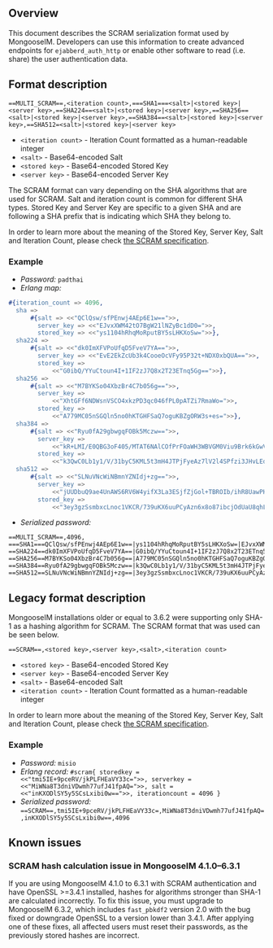 ## Overview

This document describes the SCRAM serialization format used by MongooseIM.
Developers can use this information to create advanced endpoints for `ejabberd_auth_http` or enable other software to read (i.e. share) the user authentication data.

## Format description

`==MULTI_SCRAM==,<iteration count>,===SHA1===<salt>|<stored key>|<server key>,==SHA224==<salt>|<stored key>|<server key>,==SHA256==<salt>|<stored key>|<server key>,==SHA384==<salt>|<stored key>|<server key>,==SHA512=<salt>|<stored key>|<server key>`

* `<iteration count>` - Iteration Count formatted as a human-readable integer
* `<salt>` - Base64-encoded Salt
* `<stored key>` - Base64-encoded Stored Key
* `<server key>` - Base64-encoded Server Key

The SCRAM format can vary depending on the SHA algorithms that are used for SCRAM.
Salt and iteration count is common for different SHA types.
Stored Key and Server Key are specific to a given SHA and are following a SHA prefix that is indicating which SHA they belong to.

In order to learn more about the meaning of the Stored Key, Server Key, Salt and Iteration Count, please check [the SCRAM specification][the SCRAM specification].

### Example

* *Password:* `padthai`
* *Erlang map:*
```erlang
#{iteration_count => 4096,
  sha =>
      #{salt => <<"QClQsw/sfPEnwj4AEp6E1w==">>,
        server_key => <<"EJvxXWM42tO7BgW21lNZyBc1dD0=">>,
        stored_key => <<"ys1104hRhqMoRputBY5sLHKXoSw=">>},
  sha224 =>
      #{salt => <<"dk0ImXFVPoUfqD5FveV7YA==">>,
        server_key => <<"EvE2EkZcUb3k4CooeOcVFy95P32t+NDX0xbQUA==">>,
        stored_key =>
            <<"G0ibQ/YYuCtoun4I+1IF2zJ7Q8x2T23ETnq5Gg==">>},
  sha256 =>
      #{salt => <<"M7BYKSo04XbzBr4C7b056g==">>,
        server_key =>
            <<"XhtGFf6NDWsnVSCO4xkzPD3qc046fPL0pATZi7RmaWo=">>,
        stored_key =>
            <<"A779MC05nSGQln5no0hKTGHFSaQ7oguKBZgORW3s+es=">>},
  sha384 =>
      #{salt => <<"Ryu0fA29gbwgqFOBk5Mczw==">>,
        server_key =>
            <<"kR+LMI/E0QBG3oF405/MTAT6NAlCOfPrFOaWH3WBVGM0Viu9Brk6kGwVwXjSP8v0">>,
        stored_key =>
            <<"k3QwC0Lb1y1/V/31byC5KML5t3mH4JTPjFyeAz7lV2l4SPfzi3JHvLEdoNB5K/VY">>},
  sha512 =>
      #{salt => <<"SLNuVNcWiNBmnYZNIdj+zg==">>,
        server_key =>
            <<"jUUDbuQ9ae4UnAWS6RV6W4yifX3La3ESjfZjGol+TBROIb/ihR8UawPHrSHkp4yyDJXtRhR9RlHCHy4bcCm1Yg==">>,
        stored_key =>
            <<"3ey3gzSsmbxcLnoc1VKCR/739uKX6uuPCyAzn6x8o87ibcjOdUaU8qhL5X4MUI9UPTt667GagNpVTmAWTFNsjA==">>}}

```
* *Serialized password:*
```
==MULTI_SCRAM==,4096,
===SHA1===QClQsw/sfPEnwj4AEp6E1w==|ys1104hRhqMoRputBY5sLHKXoSw=|EJvxXWM42tO7BgW21lNZyBc1dD0=,
==SHA224==dk0ImXFVPoUfqD5FveV7YA==|G0ibQ/YYuCtoun4I+1IF2zJ7Q8x2T23ETnq5Gg==|EvE2EkZcUb3k4CooeOcVFy95P32t+NDX0xbQUA==,
==SHA256==M7BYKSo04XbzBr4C7b056g==|A779MC05nSGQln5no0hKTGHFSaQ7oguKBZgORW3s+es=|XhtGFf6NDWsnVSCO4xkzPD3qc046fPL0pATZi7RmaWo=,
==SHA384==Ryu0fA29gbwgqFOBk5Mczw==|k3QwC0Lb1y1/V/31byC5KML5t3mH4JTPjFyeAz7lV2l4SPfzi3JHvLEdoNB5K/VY|kR+LMI/E0QBG3oF405/MTAT6NAlCOfPrFOaWH3WBVGM0Viu9Brk6kGwVwXjSP8v0,
==SHA512==SLNuVNcWiNBmnYZNIdj+zg==|3ey3gzSsmbxcLnoc1VKCR/739uKX6uuPCyAzn6x8o87ibcjOdUaU8qhL5X4MUI9UPTt667GagNpVTmAWTFNsjA==|jUUDbuQ9ae4UnAWS6RV6W4yifX3La3ESjfZjGol+TBROIb/ihR8UawPHrSHkp4yyDJXtRhR9RlHCHy4bcCm1Yg==
```

## Legacy format description

MongooseIM installations older or equal to 3.6.2 were supporting only SHA-1 as a hashing algorithm for SCRAM.
The SCRAM format that was used can be seen below.

`==SCRAM==,<stored key>,<server key>,<salt>,<iteration count>`

* `<stored key>` - Base64-encoded Stored Key
* `<server key>` - Base64-encoded Server Key
* `<salt>` - Base64-encoded Salt
* `<iteration count>` - Iteration Count formatted as a human-readable integer

In order to learn more about the meaning of the Stored Key, Server Key, Salt and Iteration Count, please check [the SCRAM specification][the SCRAM specification].

### Example

* *Password:* `misio`
* *Erlang record:* `#scram{ storedkey = <<"tmi5IE+9pceRV/jkPLFHEaVY33c=">>, serverkey = <<"MiWNa8T3dniVDwmh77ufJ41fpAQ=">>, salt = <<"inKXODlSY5y5SCsLxibi0w==">>, iterationcount = 4096 }`
* *Serialized password:* `==SCRAM==,tmi5IE+9pceRV/jkPLFHEaVY33c=,MiWNa8T3dniVDwmh77ufJ41fpAQ=,inKXODlSY5y5SCsLxibi0w==,4096`

[the SCRAM specification]: https://tools.ietf.org/html/rfc5802

## Known issues
### SCRAM hash calculation issue in MongooseIM 4.1.0–6.3.1

If you are using MongooseIM 4.1.0 to 6.3.1 with SCRAM authentication and have OpenSSL >=3.4.1 installed, hashes for algorithms stronger than SHA-1 are calculated incorrectly.
To fix this issue, you must upgrade to MongooseIM 6.3.2, which includes `fast_pbkdf2` version 2.0 with the bug fixed or downgrade OpenSSL to a version lower than 3.4.1.
After applying one of these fixes, all affected users must reset their passwords, as the previously stored hashes are incorrect.
